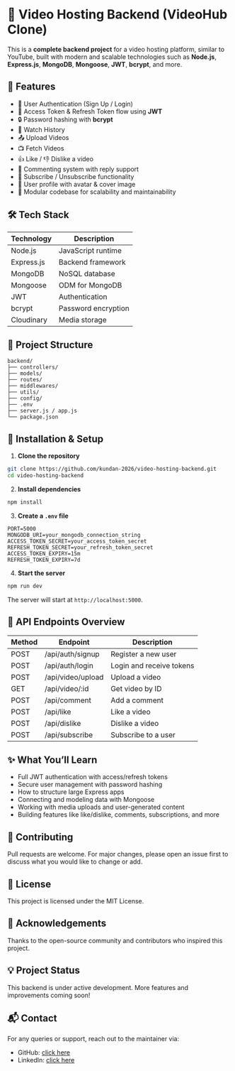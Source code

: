 # 🎥 Video Hosting Backend (VideoHub Clone)

This is a **complete backend project** for a video hosting platform, similar to YouTube, built with modern and scalable technologies such as **Node.js**, **Express.js**, **MongoDB**, **Mongoose**, **JWT**, **bcrypt**, and more.

## 🚀 Features

- 🔐 User Authentication (Sign Up / Login)
- 🔄 Access Token & Refresh Token flow using **JWT**
- 🔒 Password hashing with **bcrypt**
- 🧾 Watch History
- 📤 Upload Videos
- 📺 Fetch Videos
- 👍 Like / 👎 Dislike a video
- 💬 Commenting system with reply support
- 🔔 Subscribe / Unsubscribe functionality
- 👤 User profile with avatar & cover image
- 🧹 Modular codebase for scalability and maintainability

## 🛠️ Tech Stack

| Technology | Description         |
|------------|---------------------|
| Node.js    | JavaScript runtime  |
| Express.js | Backend framework   |
| MongoDB    | NoSQL database      |
| Mongoose   | ODM for MongoDB     |
| JWT        | Authentication      |
| bcrypt     | Password encryption |
| Cloudinary | Media storage       |

## 📁 Project Structure

```
backend/
├── controllers/
├── models/
├── routes/
├── middlewares/
├── utils/
├── config/
├── .env
├── server.js / app.js
└── package.json
```

## 🔧 Installation & Setup

1. **Clone the repository**
```bash
git clone https://github.com/kundan-2026/video-hosting-backend.git
cd video-hosting-backend
```

2. **Install dependencies**
```bash
npm install
```

3. **Create a `.env` file**
```env
PORT=5000
MONGODB_URI=your_mongodb_connection_string
ACCESS_TOKEN_SECRET=your_access_token_secret
REFRESH_TOKEN_SECRET=your_refresh_token_secret
ACCESS_TOKEN_EXPIRY=15m
REFRESH_TOKEN_EXPIRY=7d
```

4. **Start the server**
```bash
npm run dev
```

The server will start at `http://localhost:5000`.

## 📡 API Endpoints Overview

| Method | Endpoint             | Description              |
|--------|----------------------|--------------------------|
| POST   | /api/auth/signup     | Register a new user      |
| POST   | /api/auth/login      | Login and receive tokens |
| POST   | /api/video/upload    | Upload a video           |
| GET    | /api/video/:id       | Get video by ID          |
| POST   | /api/comment         | Add a comment            |
| POST   | /api/like            | Like a video             |
| POST   | /api/dislike         | Dislike a video          |
| POST   | /api/subscribe       | Subscribe to a user      |

## ✨ What You’ll Learn

- Full JWT authentication with access/refresh tokens
- Secure user management with password hashing
- How to structure large Express apps
- Connecting and modeling data with Mongoose
- Working with media uploads and user-generated content
- Building features like like/dislike, comments, subscriptions, and more

## 🤝 Contributing

Pull requests are welcome. For major changes, please open an issue first to discuss what you would like to change or add.

## 📄 License

This project is licensed under the MIT License.

## 🙌 Acknowledgements

Thanks to the open-source community and contributors who inspired this project.

## 💡 Project Status

This backend is under active development. More features and improvements coming soon!

## 📬 Contact

For any queries or support, reach out to the maintainer via:

- GitHub: [click here](https://github.com/kundan-2026/)
- LinkedIn: [click here](https://www.linkedin.com/in/kundan2026/)
